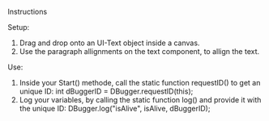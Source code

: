 Instructions

Setup:
1. Drag and drop onto an UI-Text object inside a canvas.
2. Use the paragraph allignments on the text component, to allign the text.

Use:
1. Inside your Start() methode, call the static function requestID() to get an unique ID:
	int dBuggerID = DBugger.requestID(this);
2. Log your variables, by calling the static function log() and provide it with the unique ID:
   	DBugger.log("isAlive", isAlive, dBuggerID); 